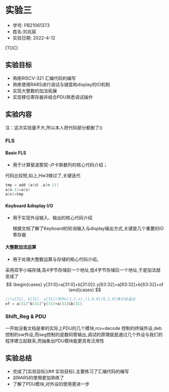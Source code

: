 # 实验三

- 学号: PB21061373
- 姓名:刘兆宸
- 实验日期: 2022-4-12

[TOC]

## 实验目标

- 熟练RISCV-321 汇编代码的编写
- 熟练使用RARS进行调试与键盘和display的IO机制
- 实现大整数的加法拓展
- 实现移位寄存器并结合PDU熟悉调试操作

## 实验内容
注：这次实验量不大,所以本人把代码部分都删了()
### FLS

#### Basic FLS

- 用于计算斐波那契-卢卡斯数列的核心代码介绍；

代码比较短,如上,Hw3做过了,关键迭代

```verilog
tmp = add (a(n）,a(n-1))
a(n-1)=a(n)
a(n)=tmp
```

#### Keyboard &display I/O

- 用于实现外设输入、输出的核心代码介绍


  根据文档了解了Keyboard的轮询输入与display输出方式,关键是几个重要的IO寄存器




#### 大整数加法运算

- 用于处理大整数运算与存储的核心代码介绍。

采用双字小端存储,高4字节存储前一个地址,低4字节存储后一个地址,于是加法就变成了
$$
\begin{cases}  y[31:0]=a[31:0]+b[31:0]\\
y[63:32]=a[63:32]+b[63:32]+of
\end{cases}
$$


```verilog
//(a[31], b[31], y[31])序列=(1,1,x),(1,0,0)(0,1,0)表示会溢出
of = a[31]^b[31]^y[31]+a[31]&b[31]
```


### Shift_Reg & PDU

一开始没看文档是晕的实际上PDU的几个模块,rcv+decode 控制的终端外设,deb控制的sw外设,而seg控制的是数码管输出,调试的原理就是通过几个外设与我们的程序建立起联系,而抽象出PDU模块能更具有泛用性



## 实验总结

- 完成了[实验目标](## 实验目标).主要练习了汇编代码的编写
- 对RARS的使用更加熟练了
- 了解了PDU模块,对外设的使用更进一步

